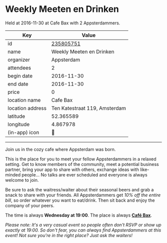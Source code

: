 # Weekly Meeten en Drinken
Held at 2016-11-30 at Cafe Bax with 2 Appsterdammers.
        
|Key|Value
|---|---|
|id|[235805751](https://www.meetup.com/appsterdam/events/235805751/)|
|name|Weekly Meeten en Drinken|
|organizer|Appsterdam|
|attendees|2|
|begin date|2016-11-30|
|end date|2016-11-30|
|price|0|
|location name|Cafe Bax|
|location address|Ten Katestraat 119, Amsterdam|
|latitude|52.365589|
|longitude|4.867978|
|(in-app) icon|🍺|

---

Join us in the cozy cafe where Appsterdam was born.

This is the place for you to meet your fellow Appsterdammers in a relaxed setting. Get to know members of the community, meet a potential business partner, bring your app to share with others, exchange ideas with like-minded people... No talks are ever scheduled and everyone is always welcome to join.

Be sure to ask the waitress/waiter about their seasonal beers and grab a snack to share with your friends. All Appsterdammers get *10% off* *the entire bill*, so order whatever you want to eat/drink. Then sit back and enjoy the company of your peers.

The time is always **Wednesday at 19:00**. The place is always **[Café Bax](http://www.cafebax.nl/)**.

*Please note: It's a very casual event so people often don't RSVP or show up exactly at 19:00. So don't fear, you can *always* find Appsterdammers at this event! Not sure you're in the right place? Just ask the waiters!*


